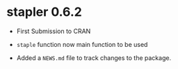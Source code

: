 # stapler 0.6.2

* First Submission to CRAN

* `staple` function now main function to be used

* Added a `NEWS.md` file to track changes to the package.

